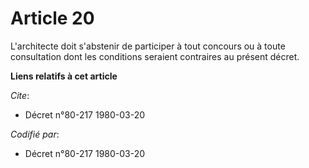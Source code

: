 # Article 20

L'architecte doit s'abstenir de participer à tout concours ou à toute consultation dont les conditions seraient contraires au
présent décret.

**Liens relatifs à cet article**

_Cite_:

  - Décret n°80-217 1980-03-20

_Codifié par_:

  - Décret n°80-217 1980-03-20
